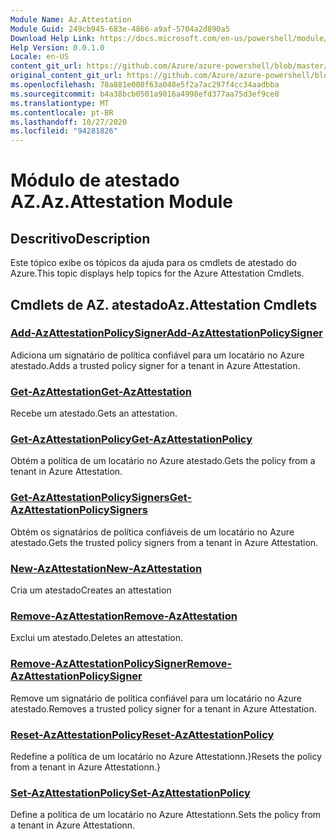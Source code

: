 ```yaml
---
Module Name: Az.Attestation
Module Guid: 249cb945-683e-4866-a9af-5704a2d890a5
Download Help Link: https://docs.microsoft.com/en-us/powershell/module/az.attestation
Help Version: 0.0.1.0
Locale: en-US
content_git_url: https://github.com/Azure/azure-powershell/blob/master/src/Attestation/Attestation/help/Az.Attestation.md
original_content_git_url: https://github.com/Azure/azure-powershell/blob/master/src/Attestation/Attestation/help/Az.Attestation.md
ms.openlocfilehash: 78a881e000f63a048e5f2a7ac297f4cc34aadbba
ms.sourcegitcommit: b4a38bcb0501a9016a4998efd377aa75d3ef9ce8
ms.translationtype: MT
ms.contentlocale: pt-BR
ms.lasthandoff: 10/27/2020
ms.locfileid: "94281826"
---
```

# <span data-ttu-id="56541-101">Módulo de atestado AZ.</span><span class="sxs-lookup"><span data-stu-id="56541-101">Az.Attestation Module</span></span>
## <span data-ttu-id="56541-102">Descritivo</span><span class="sxs-lookup"><span data-stu-id="56541-102">Description</span></span>
<span data-ttu-id="56541-103">Este tópico exibe os tópicos da ajuda para os cmdlets de atestado do Azure.</span><span class="sxs-lookup"><span data-stu-id="56541-103">This topic displays help topics for the Azure Attestation Cmdlets.</span></span>

## <span data-ttu-id="56541-104">Cmdlets de AZ. atestado</span><span class="sxs-lookup"><span data-stu-id="56541-104">Az.Attestation Cmdlets</span></span>
### [<span data-ttu-id="56541-105">Add-AzAttestationPolicySigner</span><span class="sxs-lookup"><span data-stu-id="56541-105">Add-AzAttestationPolicySigner</span></span>](Add-AzAttestationPolicySigner.md)
<span data-ttu-id="56541-106">Adiciona um signatário de política confiável para um locatário no Azure atestado.</span><span class="sxs-lookup"><span data-stu-id="56541-106">Adds a trusted policy signer for a tenant in Azure Attestation.</span></span>

### [<span data-ttu-id="56541-107">Get-AzAttestation</span><span class="sxs-lookup"><span data-stu-id="56541-107">Get-AzAttestation</span></span>](Get-AzAttestation.md)
<span data-ttu-id="56541-108">Recebe um atestado.</span><span class="sxs-lookup"><span data-stu-id="56541-108">Gets an attestation.</span></span>

### [<span data-ttu-id="56541-109">Get-AzAttestationPolicy</span><span class="sxs-lookup"><span data-stu-id="56541-109">Get-AzAttestationPolicy</span></span>](Get-AzAttestationPolicy.md)
<span data-ttu-id="56541-110">Obtém a política de um locatário no Azure atestado.</span><span class="sxs-lookup"><span data-stu-id="56541-110">Gets the policy from a tenant in Azure Attestation.</span></span>

### [<span data-ttu-id="56541-111">Get-AzAttestationPolicySigners</span><span class="sxs-lookup"><span data-stu-id="56541-111">Get-AzAttestationPolicySigners</span></span>](Get-AzAttestationPolicySigners.md)
<span data-ttu-id="56541-112">Obtém os signatários de política confiáveis de um locatário no Azure atestado.</span><span class="sxs-lookup"><span data-stu-id="56541-112">Gets the trusted policy signers from a tenant in Azure Attestation.</span></span>

### [<span data-ttu-id="56541-113">New-AzAttestation</span><span class="sxs-lookup"><span data-stu-id="56541-113">New-AzAttestation</span></span>](New-AzAttestation.md)
<span data-ttu-id="56541-114">Cria um atestado</span><span class="sxs-lookup"><span data-stu-id="56541-114">Creates an attestation</span></span>

### [<span data-ttu-id="56541-115">Remove-AzAttestation</span><span class="sxs-lookup"><span data-stu-id="56541-115">Remove-AzAttestation</span></span>](Remove-AzAttestation.md)
<span data-ttu-id="56541-116">Exclui um atestado.</span><span class="sxs-lookup"><span data-stu-id="56541-116">Deletes an attestation.</span></span>

### [<span data-ttu-id="56541-117">Remove-AzAttestationPolicySigner</span><span class="sxs-lookup"><span data-stu-id="56541-117">Remove-AzAttestationPolicySigner</span></span>](Remove-AzAttestationPolicySigner.md)
<span data-ttu-id="56541-118">Remove um signatário de política confiável para um locatário no Azure atestado.</span><span class="sxs-lookup"><span data-stu-id="56541-118">Removes a trusted policy signer for a tenant in Azure Attestation.</span></span>

### [<span data-ttu-id="56541-119">Reset-AzAttestationPolicy</span><span class="sxs-lookup"><span data-stu-id="56541-119">Reset-AzAttestationPolicy</span></span>](Reset-AzAttestationPolicy.md)
<span data-ttu-id="56541-120">Redefine a política de um locatário no Azure Attestationn.}</span><span class="sxs-lookup"><span data-stu-id="56541-120">Resets the policy from a tenant in Azure Attestationn.}</span></span>

### [<span data-ttu-id="56541-121">Set-AzAttestationPolicy</span><span class="sxs-lookup"><span data-stu-id="56541-121">Set-AzAttestationPolicy</span></span>](Set-AzAttestationPolicy.md)
<span data-ttu-id="56541-122">Define a política de um locatário no Azure Attestationn.</span><span class="sxs-lookup"><span data-stu-id="56541-122">Sets the policy from a tenant in Azure Attestationn.</span></span>

